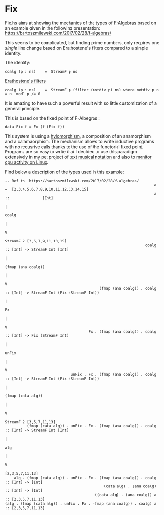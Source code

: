 # Fix

Fix.hs aims at showing the mechanics of the types of [F-Algebras](https://en.wikipedia.org/wiki/F-algebra) based on an example given in the following presentation:
https://bartoszmilewski.com/2017/02/28/f-algebras/

This seems to be complicated, but finding prime numbers, only requires one *single* line change based on Erathostene's filters compared to a simple identity.

The identity:

    coalg (p : ns)    =  StreamF p ns
    
[Erathostene's filters](https://en.wikipedia.org/wiki/Sieve_of_Eratosthenes)

    coalg (p : ns)    =  StreamF p (filter (notdiv p) ns) where notdiv p n = n `mod` p /= 0
    
It is amazing to have such a powerful result with so little customization of a general principle.

This is based on the fixed point of F-Albegras :

    data Fix f = Fx (f (Fix f))
    
This system is using a [hylomorphism](https://en.wikipedia.org/wiki/Hylomorphism_(computer_science)), a composition of an anamorphism and a catamaorphism. The mechanism allows to write inductive programs with no recusrive calls thanks to the use of the functorial fixed point. Programs are so easy to write that I decided to use this paradigm extensively in my pet project of [text musical notation](https://github.com/jdelouche/hmusic) and also to [monitor cpu activity on Linux](https://github.com/jdelouche/hproc).

Find below a description of the types used in this example:


    -- Ref to  https://bartoszmilewski.com/2017/02/28/f-algebras/
                                                                        a =  [2,3,4,5,6,7,8,9,10,11,12,13,14,15]
                                                                        a ::               [Int]
                                                                                             |
                                                                                           coalg
                                                                                             |
                                                                                             V
                                                                                StreamF 2 [3,5,7,9,11,13,15]
                                                                    coalg :: [Int] -> StreamF Int [Int]
                                                                                             |
                                                                                     (fmap (ana coalg))
                                                                                             |
                                                                                             V
                                               (fmap (ana coalg)) . coalg :: [Int] -> StreamF Int (Fix (StreamF Int))
                                                                                             |
                                                                                             Fx
                                                                                             |
                                                                                             V
                                          Fx . (fmap (ana coalg)) . coalg :: [Int] -> Fix (StreamF Int)
                                                                                             |
                                                                                           unFix
                                                                                             |
                                                                                             V
                                  unFix . Fx . (fmap (ana coalg)) . coalg :: [Int] -> StreamF Int (Fix (StreamF Int))
                                                                                             |
                                                                                     (fmap (cata alg))
                                                                                             |
                                                                                             V
                                                                                  StreamF 2 [3,5,7,11,13]
              (fmap (cata alg)) . unFix . Fx . (fmap (ana coalg)) . coalg :: [Int] -> StreamF Int [Int]
                                                                                             |
                                                                                            alg
                                                                                             |
                                                                                             V
                                                                                      [2,3,5,7,11,13]
        alg . (fmap (cata alg)) . unFix . Fx . (fmap (ana coalg)) . coalg :: [Int] -> [Int]
                                                 (cata alg) . (ana coalg) :: [Int] -> [Int]
                                             ((cata alg) . (ana coalg)) a :: [2,3,5,7,11,13]
    (alg . (fmap (cata alg)) . unFix . Fx . (fmap (ana coalg)) . coalg) a :: [2,3,5,7,11,13]
    

